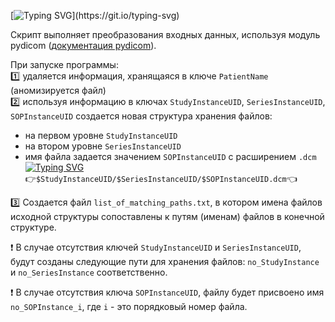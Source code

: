 [![Typing SVG](https://readme-typing-svg.herokuapp.com?font=Fira+Code&pause=4000&width=440&lines=%D0%92%D1%85%D0%BE%D0%B4%D0%BD%D1%8B%D0%B5+%D0%B4%D0%B0%D0%BD%D0%BD%D1%8B%D0%B5++%D0%B2+%D0%B4%D0%B8%D1%80%D0%B5%D0%BA%D1%82%D0%BE%D1%80%D0%B8%D0%B8+%60src%60.)](https://git.io/typing-svg)

Скрипт выполняет преобразования входных данных, используя модуль pydicom
([документация pydicom](https://pydicom.github.io/pydicom/stable)).

При запуске программы:</br>
:one: удаляется информация, хранящаяся в ключе `PatientName` (аномизируется файл)</br>
:two: используя информацию в ключах `StudyInstanceUID`, `SeriesInstanceUID`, `SOPInstanceUID` создается новая структура хранения файлов:</br>
* на первом уровне `StudyInstanceUID`</br>
* на втором уровне `SeriesInstanceUID`</br>
* имя файла задается значением `SOPInstanceUID` с расширением `.dcm`</br>
[![Typing SVG](https://readme-typing-svg.herokuapp.com?font=Fira+Code&size=18&pause=4000&center=true&vCenter=true&width=480&lines=%D0%A2.%D0%BE.+%D0%BF%D1%83%D1%82%D1%8C+%D0%BA+%D0%BA%D0%B0%D0%B6%D0%B4%D0%BE%D0%BC%D1%83+%D1%84%D0%B0%D0%B9%D0%BB%D1%83+%D0%B2%D1%8B%D0%B3%D0%BB%D1%8F%D0%B4%D0%B8%D1%82+%D1%82%D0%B0%D0%BA%3A)](https://git.io/typing-svg)</br>
:point_right:`$StudyInstanceUID/$SeriesInstanceUID/$SOPInstanceUID.dcm`:point_left:</br>

:three: Создается файл `list_of_matching_paths.txt`, в котором имена файлов исходной структуры сопоставлены к путям (именам) файлов в конечной структуре.</br>

:heavy_exclamation_mark: В случае отсутствия ключей `StudyInstanceUID` и `SeriesInstanceUID`,</br>
будут созданы следующие пути для хранения файлов: `no_StudyInstance` и `no_SeriesInstance` соответственно.</br>

:heavy_exclamation_mark: В случае отсутствия ключа `SOPInstanceUID`, файлу будет присвоено имя `no_SOPInstance_i`, где `i` - это порядковый номер файла.
